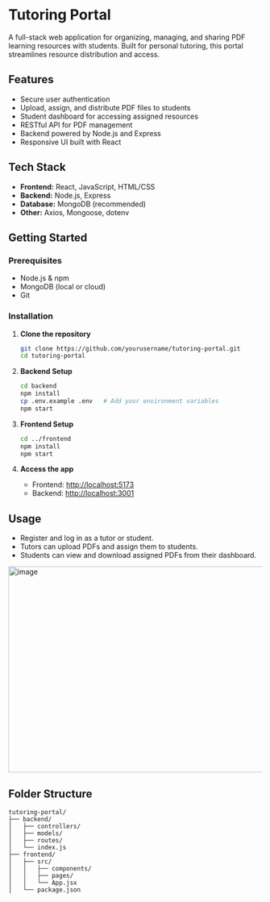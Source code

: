# Tutoring Portal

A full-stack web application for organizing, managing, and sharing PDF learning resources with students. Built for personal tutoring, this portal streamlines resource distribution and access.

## Features

- Secure user authentication
- Upload, assign, and distribute PDF files to students
- Student dashboard for accessing assigned resources
- RESTful API for PDF management
- Backend powered by Node.js and Express
- Responsive UI built with React

## Tech Stack

- **Frontend:** React, JavaScript, HTML/CSS
- **Backend:** Node.js, Express
- **Database:** MongoDB (recommended)
- **Other:** Axios, Mongoose, dotenv

## Getting Started

### Prerequisites

- Node.js & npm
- MongoDB (local or cloud)
- Git

### Installation

1. **Clone the repository**
   ```bash
   git clone https://github.com/yourusername/tutoring-portal.git
   cd tutoring-portal
   ```

2. **Backend Setup**
   ```bash
   cd backend
   npm install
   cp .env.example .env   # Add your environment variables
   npm start
   ```

3. **Frontend Setup**
   ```bash
   cd ../frontend
   npm install
   npm start
   ```

4. **Access the app**
   - Frontend: [http://localhost:5173](http://localhost:5173)
   - Backend: [http://localhost:3001](http://localhost:3001)

## Usage

- Register and log in as a tutor or student.
- Tutors can upload PDFs and assign them to students.
- Students can view and download assigned PDFs from their dashboard.

<img width="947" height="409" alt="image" src="https://github.com/user-attachments/assets/5eef29b2-0e37-4ac1-bbb6-6d2d01a832cf" />


## Folder Structure

```
tutoring-portal/
├── backend/
│   ├── controllers/
│   ├── models/
│   ├── routes/
│   └── index.js
├── frontend/
│   ├── src/
│   │   ├── components/
│   │   ├── pages/
│   │   └── App.jsx
│   └── package.json
```
